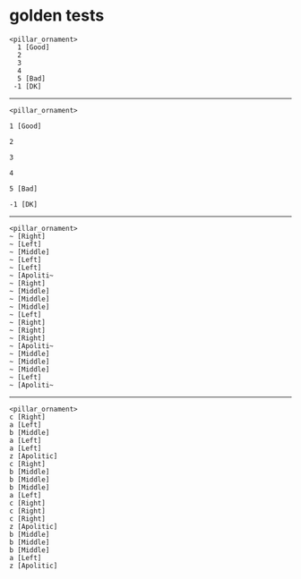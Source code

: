 # golden tests

    <pillar_ornament>
      1 [Good]
      2       
      3       
      4       
      5 [Bad] 
     -1 [DK]  

---

    <pillar_ornament>
                                                                                                1 [Good]
                                                                                                2       
                                                                                                3       
                                                                                                4       
                                                                                                5 [Bad] 
                                                                                               -1 [DK]  

---

    <pillar_ornament>
    ~ [Right] 
    ~ [Left]  
    ~ [Middle]
    ~ [Left]  
    ~ [Left]  
    ~ [Apoliti~
    ~ [Right] 
    ~ [Middle]
    ~ [Middle]
    ~ [Middle]
    ~ [Left]  
    ~ [Right] 
    ~ [Right] 
    ~ [Right] 
    ~ [Apoliti~
    ~ [Middle]
    ~ [Middle]
    ~ [Middle]
    ~ [Left]  
    ~ [Apoliti~

---

    <pillar_ornament>
    c [Right]                                                                                           
    a [Left]                                                                                            
    b [Middle]                                                                                          
    a [Left]                                                                                            
    a [Left]                                                                                            
    z [Apolitic]                                                                                        
    c [Right]                                                                                           
    b [Middle]                                                                                          
    b [Middle]                                                                                          
    b [Middle]                                                                                          
    a [Left]                                                                                            
    c [Right]                                                                                           
    c [Right]                                                                                           
    c [Right]                                                                                           
    z [Apolitic]                                                                                        
    b [Middle]                                                                                          
    b [Middle]                                                                                          
    b [Middle]                                                                                          
    a [Left]                                                                                            
    z [Apolitic]                                                                                        

